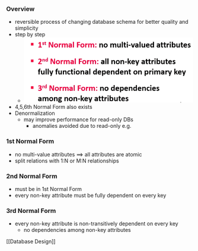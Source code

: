### Overview
+ reversible process of changing database schema for better quality and simplicity
+ step by step
	+ ![](Pasted%20image%2020220327154334.png)
+ 4,5,6th Normal Form also exists
+ Denormalization
	+ may improve performance for read-only DBs
		+ anomalies avoided due to read-only e.g. 

### 1st Normal Form
+ no multi-value attributes ==> all attributes are atomic
+ split relations with 1:N or M:N relationships

### 2nd Normal Form
+ must be in 1st Normal Form
+ every non-key attribute must be fully dependent on every key

### 3rd Normal Form
+ every non-key attribute is non-transitively dependent on every key
	+ no dependencies among non-key attributes

[[Database Design]]